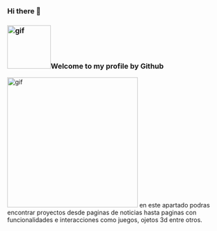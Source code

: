 ### Hi there 👋

<h3><img align="rigth" margin="50px 100px" alt="gif" src="https://acegif.com/wp-content/uploads/funny-anime-gif-14.gif" width="100px" heigth="100px" border-radius="10px">Welcome to my profile by Github</h3>  

<img align="left top" alt="gif" src="https://i.pinimg.com/originals/39/82/8c/39828c7dab661d0a305b43744dd9745e.gif" width="300px" height="300px">
en este apartado podras encontrar proyectos desde paginas de noticias hasta paginas con funcionalidades e interacciones como juegos, ojetos 3d entre otros.


